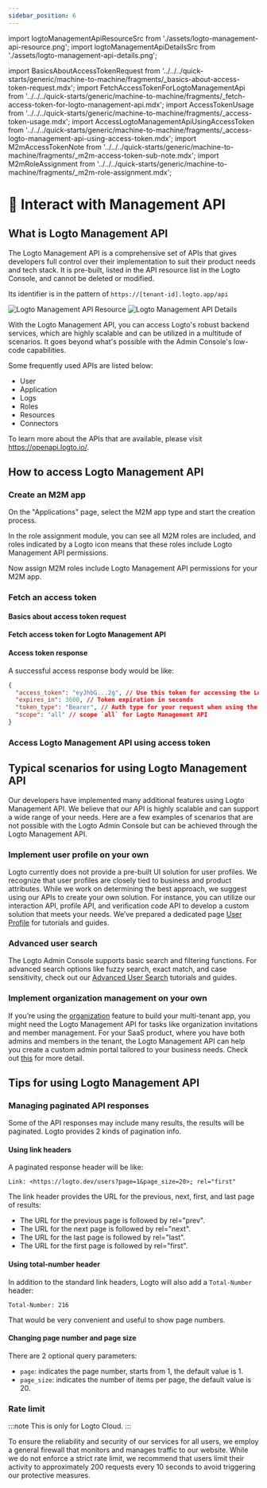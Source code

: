 ```yaml
---
sidebar_position: 6
---
```


import logtoManagementApiResourceSrc from './assets/logto-management-api-resource.png';
import logtoManagementApiDetailsSrc from './assets/logto-management-api-details.png';

import BasicsAboutAccessTokenRequest from '../../../quick-starts/generic/machine-to-machine/fragments/\_basics-about-access-token-request.mdx';
import FetchAccessTokenForLogtoManagementApi from '../../../quick-starts/generic/machine-to-machine/fragments/\_fetch-access-token-for-logto-management-api.mdx';
import AccessTokenUsage from '../../../quick-starts/generic/machine-to-machine/fragments/\_access-token-usage.mdx';
import AccessLogtoManagementApiUsingAccessToken from '../../../quick-starts/generic/machine-to-machine/fragments/\_access-logto-management-api-using-access-token.mdx';
import M2mAccessTokenNote from '../../../quick-starts/generic/machine-to-machine/fragments/\_m2m-access-token-sub-note.mdx';
import M2mRoleAssignment from '../../../quick-starts/generic/machine-to-machine/fragments/\_m2m-role-assignment.mdx';

<head>
  <link
    rel="canonical"
    href="https://docs.logto.io/integrate-logto/interact-with-management-api/"
  />
</head>

# 🚝 Interact with Management API

## What is Logto Management API

The Logto Management API is a comprehensive set of APIs that gives developers full control over their implementation to suit their product needs and tech stack. It is pre-built, listed in the API resource list in the Logto Console, and cannot be deleted or modified.

Its identifier is in the pattern of `https://[tenant-id].logto.app/api`

<img alt="Logto Management API Resource" src={logtoManagementApiResourceSrc} />

<img alt="Logto Management API Details" src={logtoManagementApiDetailsSrc} />

With the Logto Management API, you can access Logto's robust backend services, which are highly scalable and can be utilized in a multitude of scenarios. It goes beyond what's possible with the Admin Console's low-code capabilities.

Some frequently used APIs are listed below:

- User
- Application
- Logs
- Roles
- Resources
- Connectors

To learn more about the APIs that are available, please visit https://openapi.logto.io/.

## How to access Logto Management API

### Create an M2M app

On the "Applications" page, select the M2M app type and start the creation process.

<M2mRoleAssignment />

In the role assignment module, you can see all M2M roles are included, and roles indicated by a Logto icon means that these roles include Logto Management API permissions.

Now assign M2M roles include Logto Management API permissions for your M2M app.

### Fetch an access token

#### Basics about access token request

<BasicsAboutAccessTokenRequest />

#### Fetch access token for Logto Management API

<FetchAccessTokenForLogtoManagementApi />

#### Access token response

A successful access response body would be like:

```json
{
  "access_token": "eyJhbG...2g", // Use this token for accessing the Logto Management API
  "expires_in": 3600, // Token expiration in seconds
  "token_type": "Bearer", // Auth type for your request when using the access token
  "scope": "all" // scope `all` for Logto Management API
}
```

<M2mAccessTokenNote />

### Access Logto Management API using access token

<AccessTokenUsage />

<AccessLogtoManagementApiUsingAccessToken />

## Typical scenarios for using Logto Management API

Our developers have implemented many additional features using Logto Management API. We believe that our API is highly scalable and can support a wide range of your needs. Here are a few examples of scenarios that are not possible with the Logto Admin Console but can be achieved through the Logto Management API.

### Implement user profile on your own

Logto currently does not provide a pre-built UI solution for user profiles. We recognize that user profiles are closely tied to business and product attributes. While we work on determining the best approach, we suggest using our APIs to create your own solution. For instance, you can utilize our interaction API, profile API, and verification code API to develop a custom solution that meets your needs. We’ve prepared a dedicated page [User Profile](/docs/recipes/user-profile/README.md) for tutorials and guides.

### Advanced user search

The Logto Admin Console supports basic search and filtering functions. For advanced search options like fuzzy search, exact match, and case sensitivity, check out our [Advanced User Search](/docs/recipes/manage-users/advanced-user-search/) tutorials and guides.

### Implement organization management on your own

If you’re using the [organization](/docs/recipes/organizations/) feature to build your multi-tenant app, you might need the Logto Management API for tasks like organization invitations and member management. For your SaaS product, where you have both admins and members in the tenant, the Logto Management API can help you create a custom admin portal tailored to your business needs. Check out [this](/docs/recipes/organizations/configuration/#configure-via-management-api) for more detail.

## Tips for using Logto Management API

### Managing paginated API responses

Some of the API responses may include many results, the results will be paginated. Logto provides 2 kinds of pagination info.

#### Using link headers

A paginated response header will be like:

```
Link: <https://logto.dev/users?page=1&page_size=20>; rel="first"
```

The link header provides the URL for the previous, next, first, and last page of results:

- The URL for the previous page is followed by rel="prev".
- The URL for the next page is followed by rel="next".
- The URL for the last page is followed by rel="last".
- The URL for the first page is followed by rel="first".

#### Using total-number header

In addition to the standard link headers, Logto will also add a `Total-Number` header:

```
Total-Number: 216
```

That would be very convenient and useful to show page numbers.

#### Changing page number and page size

There are 2 optional query parameters:

- `page`: indicates the page number, starts from 1, the default value is 1.
- `page_size`: indicates the number of items per page, the default value is 20.

### Rate limit

:::note
This is only for Logto Cloud.
:::

To ensure the reliability and security of our services for all users, we employ a general firewall that monitors and manages traffic to our website. While we do not enforce a strict rate limit, we recommend that users limit their activity to approximately 200 requests every 10 seconds to avoid triggering our protective measures.
